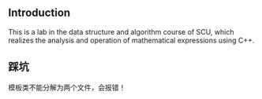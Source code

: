 ## Introduction

This is a lab in the data structure and algorithm course of SCU, which realizes the analysis and operation of mathematical expressions using C++.



## 踩坑

模板类不能分解为两个文件，会报错！

